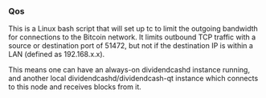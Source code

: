 ### Qos ###

This is a Linux bash script that will set up tc to limit the outgoing bandwidth for connections to the Bitcoin network. It limits outbound TCP traffic with a source or destination port of 51472, but not if the destination IP is within a LAN (defined as 192.168.x.x).

This means one can have an always-on dividendcashd instance running, and another local dividendcashd/dividendcash-qt instance which connects to this node and receives blocks from it.
